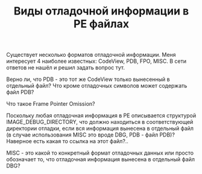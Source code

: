 ﻿---
title: "Виды отладочной информации в PE файлах"
se.owner.user_id: 238013
se.owner.display_name: "D .Stark"
se.owner.link: "https://ru.stackoverflow.com/users/238013/d-stark"
se.link: "https://ru.stackoverflow.com/questions/889062/%d0%92%d0%b8%d0%b4%d1%8b-%d0%be%d1%82%d0%bb%d0%b0%d0%b4%d0%be%d1%87%d0%bd%d0%be%d0%b9-%d0%b8%d0%bd%d1%84%d0%be%d1%80%d0%bc%d0%b0%d1%86%d0%b8%d0%b8-%d0%b2-pe-%d1%84%d0%b0%d0%b9%d0%bb%d0%b0%d1%85"
se.question_id: 889062
se.post_type: question
se.score: 3
---
<p>Существует несколько форматов отладочной информации. Меня интересует 4 наиболее известных: CodeView, PDB, FPO, MISC. В сети ответов не нашёл и решил задать вопрос тут.</p>

<p>Верно ли, что PDB - это тот же CodeView только вынесенный в отдельный файл?
Что кроме отладочных символов может содержать файл PDB?</p>

<p>Что такое Frame Pointer Omission?</p>

<p>Поскольку любая отладочная информация в PE описывается структурой IMAGE_DEBUG_DIRECTORY, что должно находиться в соответствующей директории отладки, если вся информация вынесена в отдельный файл (в случае использования MISC это вроде DBG, PDB - файл PDB)? Наверное есть какая то ссылка на этот файл?..</p>

<p>MISC - это какой то конкретный формат отладочных данных или просто обозначает то, что отладочная информация вынесена в отдельный файл DBG?</p>
